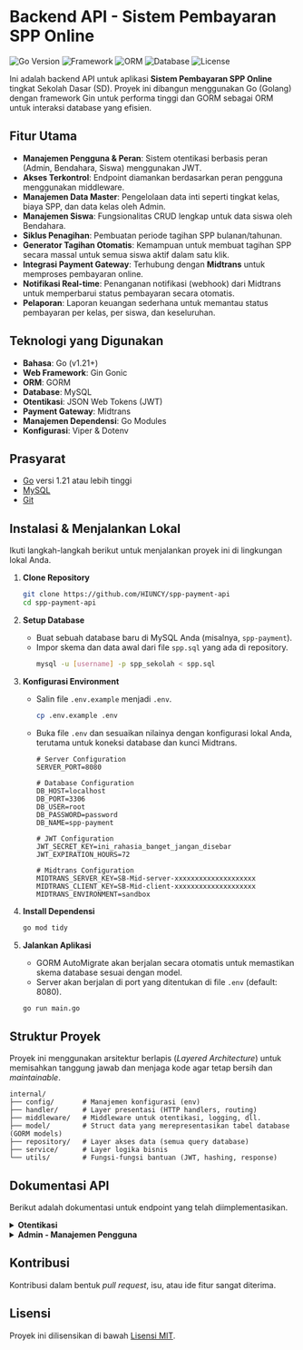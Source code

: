 # Backend API - Sistem Pembayaran SPP Online

![Go Version](https://img.shields.io/badge/Go-1.21%2B-blue.svg)
![Framework](https://img.shields.io/badge/Framework-Gin-green.svg)
![ORM](https://img.shields.io/badge/ORM-GORM-orange.svg)
![Database](https://img.shields.io/badge/Database-MySQL-blue.svg)
![License](https://img.shields.io/badge/License-MIT-lightgrey.svg)

Ini adalah backend API untuk aplikasi **Sistem Pembayaran SPP Online** tingkat Sekolah Dasar (SD). Proyek ini dibangun menggunakan Go (Golang) dengan framework Gin untuk performa tinggi dan GORM sebagai ORM untuk interaksi database yang efisien.

## Fitur Utama

-   **Manajemen Pengguna & Peran**: Sistem otentikasi berbasis peran (Admin, Bendahara, Siswa) menggunakan JWT.
-   **Akses Terkontrol**: Endpoint diamankan berdasarkan peran pengguna menggunakan middleware.
-   **Manajemen Data Master**: Pengelolaan data inti seperti tingkat kelas, biaya SPP, dan data kelas oleh Admin.
-   **Manajemen Siswa**: Fungsionalitas CRUD lengkap untuk data siswa oleh Bendahara.
-   **Siklus Penagihan**: Pembuatan periode tagihan SPP bulanan/tahunan.
-   **Generator Tagihan Otomatis**: Kemampuan untuk membuat tagihan SPP secara massal untuk semua siswa aktif dalam satu klik.
-   **Integrasi Payment Gateway**: Terhubung dengan **Midtrans** untuk memproses pembayaran online.
-   **Notifikasi Real-time**: Penanganan notifikasi (webhook) dari Midtrans untuk memperbarui status pembayaran secara otomatis.
-   **Pelaporan**: Laporan keuangan sederhana untuk memantau status pembayaran per kelas, per siswa, dan keseluruhan.

## Teknologi yang Digunakan

-   **Bahasa**: Go (v1.21+)
-   **Web Framework**: Gin Gonic
-   **ORM**: GORM
-   **Database**: MySQL
-   **Otentikasi**: JSON Web Tokens (JWT)
-   **Payment Gateway**: Midtrans
-   **Manajemen Dependensi**: Go Modules
-   **Konfigurasi**: Viper & Dotenv

## Prasyarat

-   [Go](https://golang.org/dl/) versi 1.21 atau lebih tinggi
-   [MySQL](https://www.mysql.com/downloads/)
-   [Git](https://git-scm.com/downloads/)

## Instalasi & Menjalankan Lokal

Ikuti langkah-langkah berikut untuk menjalankan proyek ini di lingkungan lokal Anda.

1.  **Clone Repository**
    ```sh
    git clone https://github.com/HIUNCY/spp-payment-api
    cd spp-payment-api
    ```

2.  **Setup Database**
    -   Buat sebuah database baru di MySQL Anda (misalnya, `spp-payment`).
    -   Impor skema dan data awal dari file `spp.sql` yang ada di repository.
        ```sh
        mysql -u [username] -p spp_sekolah < spp.sql
        ```

3.  **Konfigurasi Environment**
    -   Salin file `.env.example` menjadi `.env`.
        ```sh
        cp .env.example .env
        ```
    -   Buka file `.env` dan sesuaikan nilainya dengan konfigurasi lokal Anda, terutama untuk koneksi database dan kunci Midtrans.
        ```env
        # Server Configuration
        SERVER_PORT=8080

        # Database Configuration
        DB_HOST=localhost
        DB_PORT=3306
        DB_USER=root
        DB_PASSWORD=password
        DB_NAME=spp-payment

        # JWT Configuration
        JWT_SECRET_KEY=ini_rahasia_banget_jangan_disebar
        JWT_EXPIRATION_HOURS=72

        # Midtrans Configuration
        MIDTRANS_SERVER_KEY=SB-Mid-server-xxxxxxxxxxxxxxxxxxxx
        MIDTRANS_CLIENT_KEY=SB-Mid-client-xxxxxxxxxxxxxxxxxxxx
        MIDTRANS_ENVIRONMENT=sandbox
        ```

4.  **Install Dependensi**
    ```sh
    go mod tidy
    ```

5.  **Jalankan Aplikasi**
    -   GORM AutoMigrate akan berjalan secara otomatis untuk memastikan skema database sesuai dengan model.
    -   Server akan berjalan di port yang ditentukan di file `.env` (default: 8080).
    ```sh
    go run main.go
    ```

## Struktur Proyek

Proyek ini menggunakan arsitektur berlapis (*Layered Architecture*) untuk memisahkan tanggung jawab dan menjaga kode agar tetap bersih dan *maintainable*.
```
internal/
├── config/       # Manajemen konfigurasi (env)
├── handler/      # Layer presentasi (HTTP handlers, routing)
├── middleware/   # Middleware untuk otentikasi, logging, dll.
├── model/        # Struct data yang merepresentasikan tabel database (GORM models)
├── repository/   # Layer akses data (semua query database)
├── service/      # Layer logika bisnis
└── utils/        # Fungsi-fungsi bantuan (JWT, hashing, response)
```

## Dokumentasi API

Berikut adalah dokumentasi untuk endpoint yang telah diimplementasikan.

<details>
<summary><b>Otentikasi</b></summary>

### Login Pengguna
-   `POST /api/v1/login`
-   **Otorisasi**: Publik
-   **Request Body**:
    ```json
    {
        "email": "admin@sekolah.sch.id",
        "password": "password"
    }
    ```
-   **Response Sukses (200 OK)**:
    ```json
    {
        "status": "success",
        "message": "Login berhasil",
        "data": {
            "token": "jwt.token.string"
        }
    }
    ```

### Mendapatkan Profil Pengguna Login
-   `GET /api/v1/me`
-   **Otorisasi**: Admin, Bendahara, Siswa
-   **Response Sukses (200 OK)**:
    ```json
    {
        "status": "success",
        "message": "Profil pengguna berhasil diambil",
        "data": {
            "id": 1,
            "nama_lengkap": "Administrator",
            "email": "admin@sekolah.sch.id",
            "role": "admin"
        }
    }
    ```

</details>

<details>
<summary><b>Admin - Manajemen Pengguna</b></summary>

### Membuat Pengguna Baru
-   `POST /api/v1/admin/users`
-   **Otorisasi**: Admin
-   **Request Body**:
    ```json
    {
        "nama_lengkap": "Bendahara Sekolah",
        "email": "bendahara@sekolah.sch.id",
        "password": "password123",
        "role_id": 2
    }
    ```
-   **Response Sukses (201 Created)**:
    ```json
    {
        "status": "success",
        "message": "Pengguna berhasil dibuat",
        "data": {
            "id": 2,
            "nama_lengkap": "Bendahara Sekolah",
            "email": "bendahara@sekolah.sch.id",
            "role": "bendahara"
        }
    }
    ```

### Mendapatkan Daftar Pengguna
-   `GET /api/v1/admin/users`
-   **Otorisasi**: Admin
-   **Query Params (Opsional)**:
    -   `page` (angka): Nomor halaman. Default: `1`.
    -   `limit` (angka): Jumlah data per halaman. Default: `10`.
    -   `role_id` (angka): Filter berdasarkan ID peran.
    -   `search` (string): Cari berdasarkan nama lengkap.
-   **Response Sukses (200 OK)**:
    ```json
    {
        "status": "success",
        "message": "Data pengguna berhasil diambil",
        "data": {
            "data": [
                {
                    "id": 2,
                    "nama_lengkap": "Bendahara Sekolah",
                    "email": "bendahara@sekolah.sch.id",
                    "role": "bendahara"
                }
            ],
            "meta": {
                "total": 1,
                "page": 1,
                "limit": 10
            }
        }
    }
    ```
### Mendapatkan Detail Pengguna
-   `GET /api/v1/admin/users/{id}`
-   **Otorisasi**: Admin
-   **Response Sukses (200 OK)**: (Sama seperti response `/me`)

### Memperbarui Pengguna
-   `PUT /api/v1/admin/users/{id}`
-   **Otorisasi**: Admin
-   **Request Body**:
    ```json
    {
        "nama_lengkap": "Bendahara Utama Update",
        "email": "bendahara.utama@sekolah.sch.id",
        "role_id": 2
    }
    ```
-   **Response Sukses (200 OK)**:
    ```json
    {
        "status": "success",
        "message": "Data pengguna berhasil diperbarui",
        "data": {
            "id": 2,
            "nama_lengkap": "Bendahara Utama Update",
            "email": "bendahara.utama@sekolah.sch.id",
            "role": "bendahara"
        }
    }
    ```
### Menghapus Pengguna
-   `DELETE /api/v1/admin/users/{id}`
-   **Otorisasi**: Admin
-   **Response Sukses (200 OK)**:
    ```json
    {
        "status": "success",
        "message": "Pengguna berhasil dihapus",
        "data": null
    }
    ```
</details>

## Kontribusi

Kontribusi dalam bentuk *pull request*, isu, atau ide fitur sangat diterima.

## Lisensi

Proyek ini dilisensikan di bawah [Lisensi MIT](LICENSE).
